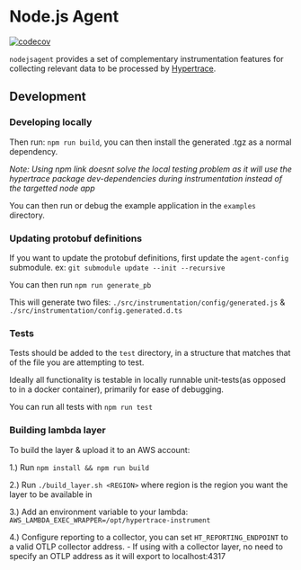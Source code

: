 # Node.js Agent
[![codecov](https://codecov.io/gh/hypertrace/nodejsagent/branch/main/graph/badge.svg?token=Y4ZH7D6LE3)](https://codecov.io/gh/hypertrace/nodejsagent)

`nodejsagent` provides a set of complementary instrumentation features for collecting relevant data to be processed by [Hypertrace](https://hypertrace.org).


## Development

### Developing locally
Then run: `npm run build`, you can then install the generated .tgz as a normal dependency.

_Note: Using npm link doesnt solve the local testing problem as it will use the hypertrace package dev-dependencies during instrumentation instead of the targetted node app_

You can then run or debug the example application in the `examples` directory. 

### Updating protobuf definitions
If you want to update the protobuf definitions, first update the `agent-config` submodule.
ex: `git submodule update --init --recursive`

You can then run `npm run generate_pb`

This will generate two files: `./src/instrumentation/config/generated.js` & `./src/instrumentation/config.generated.d.ts`

### Tests
Tests should be added to the `test` directory, in a structure that matches that of the file you are attempting to test.

Ideally all functionality is testable in locally runnable unit-tests(as opposed to in a docker container), primarily for ease of debugging.

You can run all tests with `npm run test`

### Building lambda layer
To build the layer & upload it to an AWS account:

1.) Run `npm install && npm run build`

2.) Run `./build_layer.sh <REGION>` where region is the region you want the layer to be available in

3.) Add an environment variable to your lambda: `AWS_LAMBDA_EXEC_WRAPPER=/opt/hypertrace-instrument`

4.) Configure reporting to a collector, you can set `HT_REPORTING_ENDPOINT` to a valid OTLP collector address. - If using with a collector layer, no need to specify an OTLP address as it will export to localhost:4317
